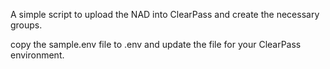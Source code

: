A simple script to upload the NAD into ClearPass and create the necessary groups.

copy the sample.env file to .env and update the file for your ClearPass environment.